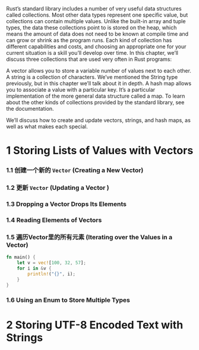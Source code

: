 Rust’s standard library includes a number of very useful data structures called collections. Most other data types represent one specific value, but collections can contain multiple values. Unlike the built-in array and tuple types, the data these collections point to is stored on the heap, which means the amount of data does not need to be known at compile time and can grow or shrink as the program runs. Each kind of collection has different capabilities and costs, and choosing an appropriate one for your current situation is a skill you’ll develop over time. In this chapter, we’ll discuss three collections that are used very often in Rust programs:

A vector allows you to store a variable number of values next to each other.
A string is a collection of characters. We’ve mentioned the String type previously, but in this chapter we’ll talk about it in depth.
A hash map allows you to associate a value with a particular key. It’s a particular implementation of the more general data structure called a map.
To learn about the other kinds of collections provided by the standard library, see the documentation.

We’ll discuss how to create and update vectors, strings, and hash maps, as well as what makes each special.

# 1 Storing Lists of Values with Vectors

### 1.1 创建一个新的 `Vector` (Creating a New Vector)


### 1.2 更新 `Vector` (Updating a Vector )

### 1.3 Dropping a Vector Drops Its Elements


### 1.4 Reading Elements of Vectors


### 1.5 遍历Vector里的所有元素 (Iterating over the Values in a Vector)

```rust
fn main() {
    let v = vec![100, 32, 57];
    for i in &v {
        println!("{}", i);
    }
}
```

### 1.6 Using an Enum to Store Multiple Types


# 2 Storing UTF-8 Encoded Text with Strings




































